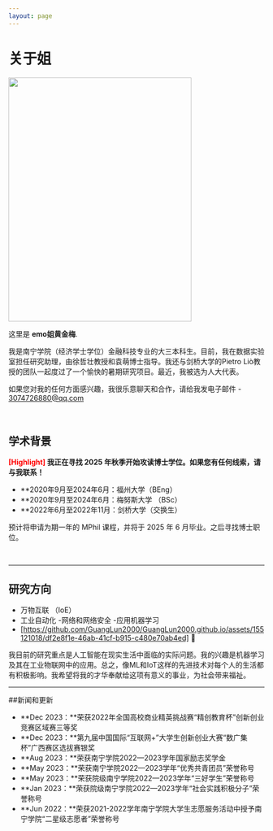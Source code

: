 ```yaml
---
layout: page
---
```


# 关于姐

<img src="https://github.com/GuangLun2000/GuangLun2000.github.io/assets/155121018/d672432b-9fbe-4de6-9aa9-23c7ca8fc3fb" width="360" height="480">

这里是 **emo姐黄金梅**.

我是南宁学院（经济学士学位）金融科技专业的大三本科生。目前，我在数据实验室担任研究助理，由徐哲壮教授和袁萌博士指导。我还与剑桥大学的Pietro Liò教授的团队一起度过了一个愉快的暑期研究项目。最近，我被选为人大代表。

如果您对我的任何方面感兴趣，我很乐意聊天和合作，请给我发电子邮件 - 3074726880@qq.com



<br>

## 学术背景

**<font color='red'>[Highlight]</font> 我正在寻找 2025 年秋季开始攻读博士学位。如果您有任何线索，请与我联系！**

- **2020年9月至2024年6月：福州大学（BEng）
- **2020年9月至2024年6月：梅努斯大学 （BSc）
- **2022年6月至2022年11月：剑桥大学（交换生）

预计将申请为期一年的 MPhil 课程，并将于 2025 年 6 月毕业。之后寻找博士职位。

<br>

---

## 研究方向

- 万物互联 （IoE）
- 工业自动化
-网络和网络安全
-应用机器学习
- [https://github.com/GuangLun2000/GuangLun2000.github.io/assets/155121018/df2e8f1e-46ab-41cf-b915-c480e70ab4ed] 🔗

我目前的研究重点是人工智能在现实生活中面临的实际问题。我的兴趣是机器学习及其在工业物联网中的应用。总之，像ML和IoT这样的先进技术对每个人的生活都有积极影响。我希望将我的才华奉献给这项有意义的事业，为社会带来福祉。
<br>

---

##新闻和更新

- **Dec 2023：**荣获2022年全国高校商业精英挑战赛“精创教育杯”创新创业竞赛区域赛三等奖
- **Dec 2023：**第九届中国国际“互联网+”大学生创新创业大赛“数广集杯”广西赛区选拔赛银奖
- **Aug 2023：**荣获南宁学院2022—2023学年国家励志奖学金
- **May 2023：**荣获南宁学院2022—2023学年“优秀共青团员”荣誉称号
- **May 2023：**荣获院级南宁学院2022—2023学年“三好学生”荣誉称号
- **Jan 2023：**荣获院级南宁学院2022—2023学年“社会实践积极分子”荣誉称号
- **Jun 2022：**荣获2021-2022学年南宁学院大学生志愿服务活动中授予南宁学院“二星级志愿者”荣誉称号

<br>

